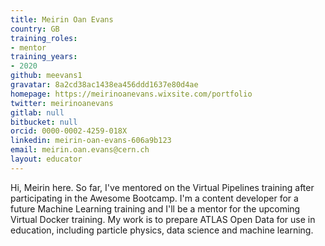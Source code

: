 ```yaml
---
title: Meirin Oan Evans
country: GB
training_roles:
- mentor
training_years:
- 2020
github: meevans1
gravatar: 8a2cd38ac1438ea456ddd1637e80d4ae
homepage: https://meirinoanevans.wixsite.com/portfolio
twitter: meirinoanevans
gitlab: null
bitbucket: null
orcid: 0000-0002-4259-018X
linkedin: meirin-oan-evans-606a9b123
email: meirin.oan.evans@cern.ch
layout: educator
---
```


Hi, Meirin here. So far, I've mentored on the Virtual Pipelines training after participating in the Awesome Bootcamp. I'm a content developer for a future Machine Learning training and I'll be a mentor for the upcoming Virtual Docker training. My work is to prepare ATLAS Open Data for use in education, including particle physics, data science and machine learning.
